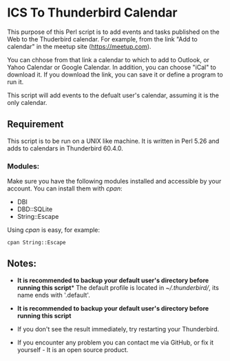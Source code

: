 # ICS To Thunderbird Calendar
This purpose of this Perl script is to add events and tasks published
on the Web to the Thuderbird calendar.
For example, from the link "Add to calendar" in the meetup site 
(https://meetup.com).

You can chhose from that link a calendar to which to add to Outlook,
or Yahoo Calendar or Google Calendar. In addition, you can choose "iCal" to
download it. If you download the link, you can save it or define a program
to run it.

This script will add events to the defualt user's calendar, assuming it is the 
only calendar.

## Requirement
This script is to be run on a UNIX like machine. It is written in Perl 5.26
and adds to calendars in Thunderbird 60.4.0.
### Modules:
Make sure you have the following modules installed and accessible by your
account. You can install them with *cpan*:
- DBI
- DBD::SQLite
- String::Escape

Using *cpan* is easy, for example:
```
cpan String::Escape
```

## Notes:
- **It is recommended to backup your default user's directory before running this script***
  The default profile is located in *~/.thunderbird/*, its name ends with '.default'.
- **It is recommended to backup your default user's directory before running this script**

- If you don't see the result immediately, try restarting your Thunderbird.

- If you encounter any problem you can contact me via GitHub, or fix it
  yourself - It is an open source product.
